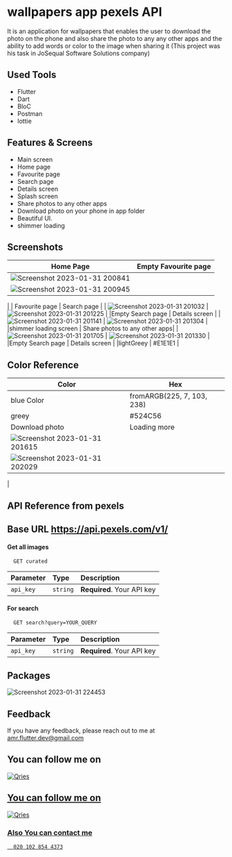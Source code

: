 # wallpapers app pexels API

It is an application for wallpapers that enables the user to download the photo on the phone and also share the photo to any any other apps and the ability to add words or color to the image when sharing it (This project was his task in JoSequal Software Solutions company)

## Used Tools
- Flutter  
- Dart
- BloC
- Postman
- lottie

## Features & Screens

- Main screen
- Home page
- Favourite page
- Search page
- Details screen
- Splash screen
- Share photos to any other apps
- Download photo on your phone in app folder
- Beautiful UI.
- shimmer loading

## Screenshots
| Home Page             |Empty Favourite page                                                               |
| ----------------- | ------------------------------------------------------------------ |
|  ![Screenshot 2023-01-31 200841](https://user-images.githubusercontent.com/94804979/215880358-6abe694b-d6a1-435c-ab24-9bac5fc80580.png)
 | ![Screenshot 2023-01-31 200945](https://user-images.githubusercontent.com/94804979/215880320-be9aeb58-e45f-41a7-9936-b22ad26710a6.png)
 |
| Favourite page | Search page |
| ![Screenshot 2023-01-31 201032](https://user-images.githubusercontent.com/94804979/215880602-d1dcfcbe-42f4-498d-8596-da5f74016224.png)
 |  ![Screenshot 2023-01-31 201225](https://user-images.githubusercontent.com/94804979/215880528-1f2c68f3-d00d-4f8f-adbc-5235452e8f86.png)
|
|Empty Search page | Details screen |
| ![Screenshot 2023-01-31 201141](https://user-images.githubusercontent.com/94804979/215881026-d0915ef9-d9b0-45cb-b987-aedad64cb8cf.png)
| ![Screenshot 2023-01-31 201304](https://user-images.githubusercontent.com/94804979/215880953-43ab5cb7-eed2-4fdc-9c9b-6fc7ca8d0630.png)
 |
 |shimmer loading screen  | Share photos to any other apps|
| ![Screenshot 2023-01-31 201705](https://user-images.githubusercontent.com/94804979/215881677-bad1e6f2-4701-4e66-89fb-545f111ed7f9.png)
| ![Screenshot 2023-01-31 201330](https://user-images.githubusercontent.com/94804979/215881512-54215109-f985-4f97-9fa3-6f392f3d2203.png)
|
|Empty Search page | Details screen |
|lightGreey | #E1E1E1 |

## Color Reference

| Color             | Hex                                                                |
| ----------------- | ------------------------------------------------------------------ |
| blue Color  | fromARGB(225, 7, 103, 238) |
| greey | #524C56 |
| Download photo | Loading more |
| ![Screenshot 2023-01-31 201615](https://user-images.githubusercontent.com/94804979/215882111-d36bbfc5-ec77-4a86-9e35-5b9b86fc9d4b.png)
|![Screenshot 2023-01-31 202029](https://user-images.githubusercontent.com/94804979/215881959-f61b34f3-5b19-4af8-bf3c-8f1543d62716.png)
|


## API Reference from pexels
## Base URL https://api.pexels.com/v1/
#### Get all images

```http
  GET curated 
```

| Parameter | Type     | Description                |
| :-------- | :------- | :------------------------- |
| `api_key` | `string` | **Required**. Your API key |

#### For search

```http
  GET search?query=YOUR_QUERY
```

| Parameter | Type     | Description                       |
| :-------- | :------- | :-------------------------------- |
| `api_key` | `string` | **Required**. Your API key |


## Packages
![Screenshot 2023-01-31 224453](https://user-images.githubusercontent.com/94804979/215878919-08cfa972-aadf-4e76-b414-52d6438544fe.png)

## Feedback
If you have any feedback, please reach out to me at amr.flutter.dev@gmail.com

## You can follow me on 
<a href="https://www.linkedin.com/in/amr-hussein-51a141220/">
         <img alt="Qries" src="https://img.shields.io/badge/LinkedIn-0077B5?style=for-the-badge&logo=linkedin&logoColor=white"
         >
         

## You can follow me on 
<a href="https://www.linkedin.com/in/amr-hussein-51a141220/">
         <img alt="Qries" src="https://img.shields.io/badge/LinkedIn-0077B5?style=for-the-badge&logo=linkedin&logoColor=white"
         >
    
### Also You can contact  me 
```http
  020 102 854 4373
```


